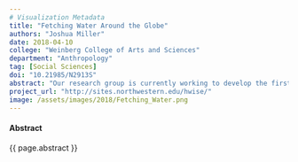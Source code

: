 ```yaml
---
# Visualization Metadata
title: "Fetching Water Around the Globe"
authors: "Joshua Miller"
date: 2018-04-10
college: "Weinberg College of Arts and Sciences"
department: "Anthropology"
tag: [Social Sciences]
doi: "10.21985/N2913S"
abstract: "Our research group is currently working to develop the first cross-culturally validated household water insecurity scale. In order to do this, we have partnered with numerous collaborators to implement the survey in diverse ecological settings. As part of the survey, participants are asked to recall how long it takes to travel to their primary water source and the number of trips they make each week. Using this information, I created a figure that is intended to convey the number of hours individuals spend fetching water each week, by site. This information is critical for testing the validity of our survey, but can also be used as a tool to motivate policymakers and researchers to explore the topic of water insecurity in greater depth given its clear opportunity costs."
project_url: "http://sites.northwestern.edu/hwise/"
image: /assets/images/2018/Fetching_Water.png
---
```

#### Abstract
{{ page.abstract }}
